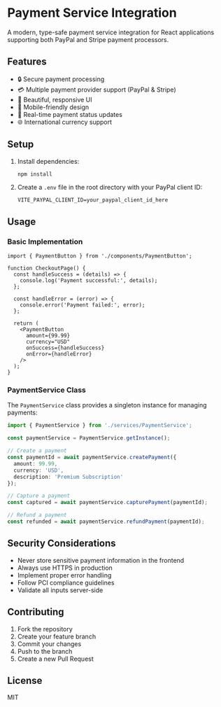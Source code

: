 # Payment Service Integration

A modern, type-safe payment service integration for React applications supporting both PayPal and Stripe payment processors.

## Features

- 🔒 Secure payment processing
- 💳 Multiple payment provider support (PayPal & Stripe)
- 🎨 Beautiful, responsive UI
- 📱 Mobile-friendly design
- 🔄 Real-time payment status updates
- 🌐 International currency support

## Setup

1. Install dependencies:
   ```bash
   npm install
   ```

2. Create a `.env` file in the root directory with your PayPal client ID:
   ```env
   VITE_PAYPAL_CLIENT_ID=your_paypal_client_id_here
   ```

## Usage

### Basic Implementation

```tsx
import { PaymentButton } from './components/PaymentButton';

function CheckoutPage() {
  const handleSuccess = (details) => {
    console.log('Payment successful:', details);
  };

  const handleError = (error) => {
    console.error('Payment failed:', error);
  };

  return (
    <PaymentButton
      amount={99.99}
      currency="USD"
      onSuccess={handleSuccess}
      onError={handleError}
    />
  );
}
```

### PaymentService Class

The `PaymentService` class provides a singleton instance for managing payments:

```typescript
import { PaymentService } from './services/PaymentService';

const paymentService = PaymentService.getInstance();

// Create a payment
const paymentId = await paymentService.createPayment({
  amount: 99.99,
  currency: 'USD',
  description: 'Premium Subscription'
});

// Capture a payment
const captured = await paymentService.capturePayment(paymentId);

// Refund a payment
const refunded = await paymentService.refundPayment(paymentId);
```

## Security Considerations

- Never store sensitive payment information in the frontend
- Always use HTTPS in production
- Implement proper error handling
- Follow PCI compliance guidelines
- Validate all inputs server-side

## Contributing

1. Fork the repository
2. Create your feature branch
3. Commit your changes
4. Push to the branch
5. Create a new Pull Request

## License

MIT
